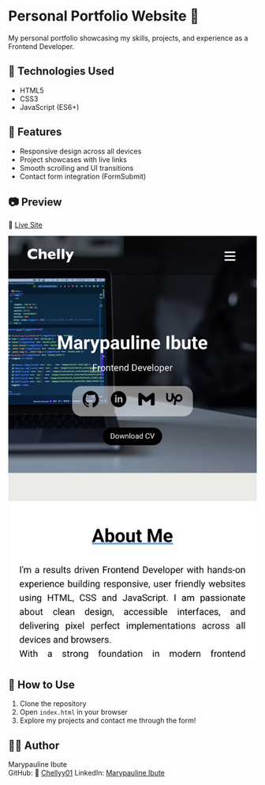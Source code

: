 # Personal Portfolio Website 💼

My personal portfolio showcasing my skills, projects, and experience as a Frontend Developer.

## 🔧 Technologies Used
- HTML5
- CSS3
- JavaScript (ES6+)

## 📱 Features
- Responsive design across all devices
- Project showcases with live links
- Smooth scrolling and UI transitions
- Contact form integration (FormSubmit)

## 📷 Preview
🔗 [Live Site](https://chellyy01.github.io/My-Portfolio/)

![Screenshot](./IMG_1997.jpeg)

## 📂 How to Use
1. Clone the repository
2. Open `index.html` in your browser
3. Explore my projects and contact me through the form!

## 🙋‍♀️ Author
Marypauline Ibute  
GitHub: 🔗 [Chellyy01](https://github.com/Chellyy01)
LinkedIn: [Marypauline Ibute](https://www.linkedin.com/in/marypaulineibute/)
